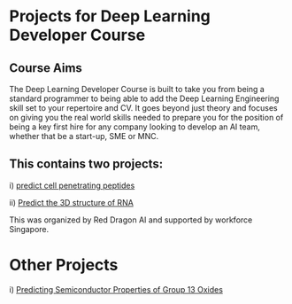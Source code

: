 # Projects for Deep Learning Developer Course
## Course Aims
The Deep Learning Developer Course is built to take you from being a standard programmer to being able to add the Deep Learning Engineering skill set to your repertoire and CV. It goes beyond just theory and focuses on giving you the real world skills needed to prepare you for the position of being a key first hire for any company looking to develop an AI team, whether that be a start-up, SME or MNC. 

## This contains two projects: 
i) [predict cell penetrating peptides](Cell_penetrating_peptides)

ii) [Predict the 3D structure of RNA](Predicting_RNA_structure)

This was organized by Red Dragon AI and supported by workforce Singapore. 

# Other Projects 

i) [Predicting Semiconductor Properties of Group 13 Oxides](Materials_semiconducotor)

